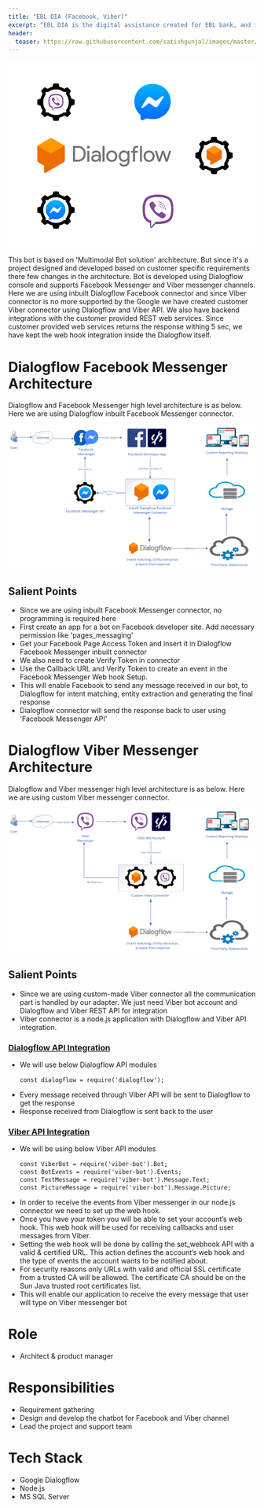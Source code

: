 ```yaml
---
title: "EBL DIA (Facebook, Viber)"
excerpt: "EBL DIA is the digital assistance created for EBL bank, and its available on Facebook Messenger and Viber Messenger"
header:
  teaser: https://raw.githubusercontent.com/satishgunjal/images/master/EBL_DIA_Header.png
---
```


![Multimodal_Bot_Solution_Header](https://raw.githubusercontent.com/satishgunjal/images/master/EBL_DIA_Header.png)

This bot is based on 'Multimodal Bot solution' architecture. But since it's a project designed and developed based on customer specific requirements there few changes in the architecture. Bot is developed using Dialogflow console and supports Facebook Messenger and Viber messenger channels. Here we are using inbuilt Dialogflow Facebook connector and since Viber connector is no more supported by the Google we have created customer Viber connector using DIalogflow and Viber API. We also have backend integrations with the customer provided REST web services. Since customer provided web services returns the response withing 5 sec, we have kept the web hook integration inside the Dialogflow itself.

# Dialogflow Facebook Messenger Architecture
Dialogflow and Facebook Messenger high level architecture is as below. Here we are using Dialogflow inbuilt Facebook Messenger connector.

![Multimodal_Bot_Solution_Header](https://raw.githubusercontent.com/satishgunjal/images/master/EBL_DIA_Facebook.png)

## Salient Points
* Since we are using inbuilt Facebook Messenger connector, no programming is required here
* First create an app for a bot on Facebook developer site. Add necessary permission like 'pages_messaging'
* Get your Facebook Page Access Token and insert it in Dialogflow Facebook Messenger inbuilt connector
* We also need to create Verify Token in connector
* Use the Callback URL and Verify Token to create an event in the Facebook Messenger Web hook Setup.
* This will enable Facebook to send any message received in our bot, to Dialogflow for intent matching, entity extraction and generating the final response
* Dialogflow connector will send the response back to user using 'Facebook Messenger API'

# Dialogflow Viber Messenger Architecture
Dialogflow and Viber messenger high level architecture is as below. Here we are using custom Viber messenger connector.

![Multimodal_Bot_Solution_Header](https://raw.githubusercontent.com/satishgunjal/images/master/EBL_DIA_Viber.png)

## Salient Points
* Since we are using custom-made Viber connector all the communication part is handled by our adapter. We just need Viber bot account and Dialogflow and Viber REST API for integration
* Viber connector is a node.js application with Dialogflow and Viber API integration.

### [Dialogflow API Integration](https://cloud.google.com/dialogflow/docs/reference/rest/v2-overview)
* We will use below Dialogflow API modules
  ```
  const dialogflow = require('dialogflow');
  ```
* Every message received through Viber API will be sent to Dialogflow to get the response
* Response received from Dialogflow is sent back to the user
### [Viber API Integration](https://developers.viber.com/docs/api/rest-bot-api/#message-types)
* We will be using below Viber API modules 
  ```
  const ViberBot = require('viber-bot').Bot;
  const BotEvents = require('viber-bot').Events;
  const TextMessage = require('viber-bot').Message.Text;
  const PictureMessage = require('viber-bot').Message.Picture;
  ```
* In order to receive the events from Viber messenger in our node.js connector we need to set up the web hook.
* Once you have your token you will be able to set your account’s web hook. This web hook will be used for receiving callbacks and user messages from Viber.
* Setting the web hook will be done by calling the set_webhook API with a valid & certified URL. This action defines the account’s web hook and the type of events the account wants to be notified about.
* For security reasons only URLs with valid and official SSL certificate from a trusted CA will be allowed. The certificate CA should be on the Sun Java trusted root certificates list.
* This will enable our application to receive the every message that user will type on Viber messenger bot

# Role
* Architect & product manager

# Responsibilities
* Requirement gathering
* Design and develop the chatbot for Facebook and Viber channel
* Lead the project and support team

# Tech Stack
* Google Dialogflow
* Node.js
* MS SQL Server
